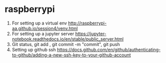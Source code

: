 # raspberrypi

1) For setting up a virtual env http://raspberrypi-aa.github.io/session4/venv.html
2) For setting up a jupyter server https://jupyter-notebook.readthedocs.io/en/stable/public_server.html
3) Git status, git add , git commit -m "commit", git push
4) Setting up github ssh https://docs.github.com/en/github/authenticating-to-github/adding-a-new-ssh-key-to-your-github-account

